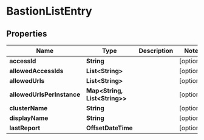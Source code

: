 

# BastionListEntry


## Properties

Name | Type | Description | Notes
------------ | ------------- | ------------- | -------------
**accessId** | **String** |  |  [optional]
**allowedAccessIds** | **List&lt;String&gt;** |  |  [optional]
**allowedUrls** | **List&lt;String&gt;** |  |  [optional]
**allowedUrlsPerInstance** | **Map&lt;String, List&lt;String&gt;&gt;** |  |  [optional]
**clusterName** | **String** |  |  [optional]
**displayName** | **String** |  |  [optional]
**lastReport** | **OffsetDateTime** |  |  [optional]



